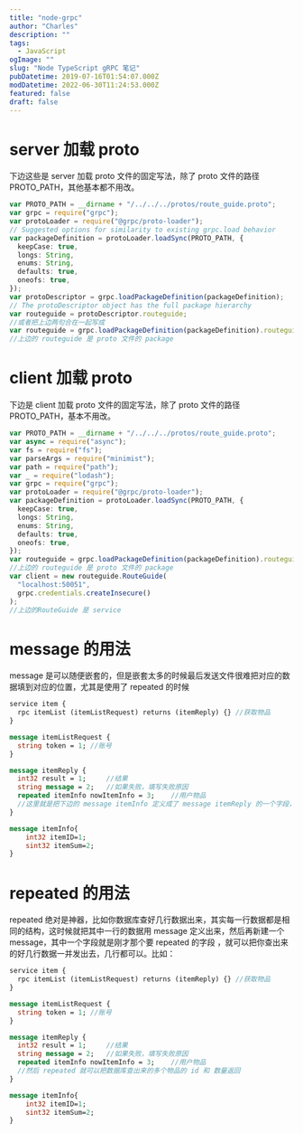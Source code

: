 ```yaml
---
title: "node-grpc"
author: "Charles"
description: ""
tags:
  - JavaScript
ogImage: ""
slug: "Node TypeScript gRPC 笔记"
pubDatetime: 2019-07-16T01:54:07.000Z
modDatetime: 2022-06-30T11:24:53.000Z
featured: false
draft: false
---
```


# server 加载 proto

下边这些是 server 加载 proto 文件的固定写法，除了 proto 文件的路径 PROTO_PATH，其他基本都不用改。

```typescript
var PROTO_PATH = __dirname + "/../../../protos/route_guide.proto";
var grpc = require("grpc");
var protoLoader = require("@grpc/proto-loader");
// Suggested options for similarity to existing grpc.load behavior
var packageDefinition = protoLoader.loadSync(PROTO_PATH, {
  keepCase: true,
  longs: String,
  enums: String,
  defaults: true,
  oneofs: true,
});
var protoDescriptor = grpc.loadPackageDefinition(packageDefinition);
// The protoDescriptor object has the full package hierarchy
var routeguide = protoDescriptor.routeguide;
//或者把上边两句合在一起写成
var routeguide = grpc.loadPackageDefinition(packageDefinition).routeguide;
//上边的 routeguide 是 proto 文件的 package
```

# client 加载 proto

下边是 client 加载 proto 文件的固定写法，除了 proto 文件的路径 PROTO_PATH，基本不用改。

```typescript
var PROTO_PATH = __dirname + "/../../../protos/route_guide.proto";
var async = require("async");
var fs = require("fs");
var parseArgs = require("minimist");
var path = require("path");
var _ = require("lodash");
var grpc = require("grpc");
var protoLoader = require("@grpc/proto-loader");
var packageDefinition = protoLoader.loadSync(PROTO_PATH, {
  keepCase: true,
  longs: String,
  enums: String,
  defaults: true,
  oneofs: true,
});
var routeguide = grpc.loadPackageDefinition(packageDefinition).routeguide;
//上边的 routeguide 是 proto 文件的 package
var client = new routeguide.RouteGuide(
  "localhost:50051",
  grpc.credentials.createInsecure()
);
//上边的RouteGuide 是 service
```

# message 的用法

message 是可以随便嵌套的，但是嵌套太多的时候最后发送文件很难把对应的数据填到对应的位置，尤其是使用了 repeated 的时候

```protobuf
service item {
  rpc itemList (itemListRequest) returns (itemReply) {}	//获取物品
}

message itemListRequest {
  string token = 1;	//账号
}

message itemReply {
  int32 result = 1;		//结果
  string message = 2;	//如果失败，填写失败原因
  repeated itemInfo nowItemInfo = 3;	//用户物品
  //这里就是把下边的 message itemInfo 定义成了 message itemReply 的一个字段，叫做 nowItemInfo
}

message itemInfo{
	int32 itemID=1;
	sint32 itemSum=2;
}
```

# repeated 的用法

repeated 绝对是神器，比如你数据库查好几行数据出来，其实每一行数据都是相同的结构，这时候就把其中一行的数据用 message 定义出来，然后再新建一个message，其中一个字段就是刚才那个要 repeated 的字段 ，就可以把你查出来的好几行数据一并发出去，几行都可以。比如：

```protobuf
service item {
  rpc itemList (itemListRequest) returns (itemReply) {}	//获取物品
}

message itemListRequest {
  string token = 1;	//账号
}

message itemReply {
  int32 result = 1;		//结果
  string message = 2;	//如果失败，填写失败原因
  repeated itemInfo nowItemInfo = 3;	//用户物品
  //然后 repeated 就可以把数据库查出来的多个物品的 id 和 数量返回
}

message itemInfo{
	int32 itemID=1;
	sint32 itemSum=2;
}
```
